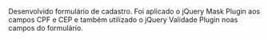 Desenvolvido formulário de cadastro. Foi aplicado o jQuery Mask Plugin aos campos CPF e CEP e também utilizado o jQuery Validade Plugin noas campos do formulário.

